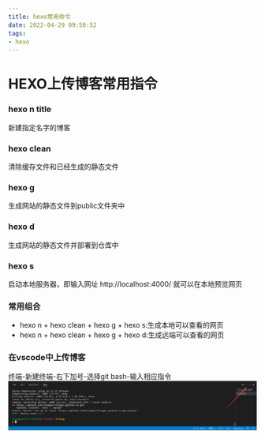 ```yaml
---
title: hexo常用命令
date: 2022-04-29 09:50:52
tags: 
- hexo
---
```

# HEXO上传博客常用指令
<!--more-->
### hexo n title
新建指定名字的博客
### hexo clean
清除缓存文件和已经生成的静态文件
### hexo g
生成网站的静态文件到public文件夹中
### hexo d
生成网站的静态文件并部署到仓库中
### hexo s
启动本地服务器，即输入网址 http://localhost:4000/ 就可以在本地预览网页

### 常用组合
- hexo n + hexo clean + hexo g + hexo s:生成本地可以查看的网页
- hexo n + hexo clean + hexo g + hexo d:生成远端可以查看的网页

### 在vscode中上传博客
终端-新建终端-右下加号-选择git bash-输入相应指令
<img src="https://raw.githubusercontent.com/Kiligku/images/master/3%25%7B1II5%60TEL%7D0%7D%5B8_3%7BF9%60N.png"/>

